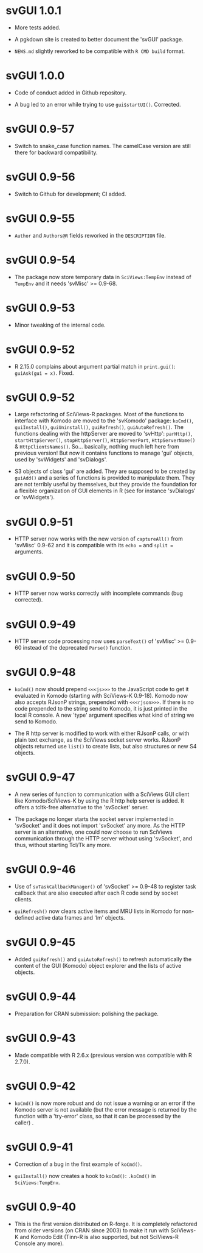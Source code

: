 # svGUI 1.0.1

- More tests added.

- A pgkdown site is created to better document the 'svGUI' package.

- `NEWS.md` slightly reworked to be compatible with `R CMD build` format.

# svGUI 1.0.0

- Code of conduct added in Github repository.

- A bug led to an error while trying to use `gui$startUI()`. Corrected.

# svGUI 0.9-57

- Switch to snake_case function names. The camelCase version are still there for backward compatibility.

# svGUI 0.9-56

- Switch to Github for development; CI added.

# svGUI 0.9-55

- `Author` and `Authors@R` fields reworked in the `DESCRIPTION` file.

# svGUI 0.9-54

- The package now store temporary data in `SciViews:TempEnv` instead of `TempEnv` and it needs 'svMisc' >= 0.9-68.

# svGUI 0.9-53

- Minor tweaking of the internal code.

# svGUI 0.9-52

- R 2.15.0 complains about argument partial match in `print.gui()`: `guiAsk(gui = x)`. Fixed.

# svGUI 0.9-52

- Large refactoring of SciViews-R packages. Most of the functions to interface with Komodo are moved to the 'svKomodo' package: `koCmd()`, `guiInstall()`, `guiUninstall()`, `guiRefresh()`, `guiAutoRefresh()`. The functions dealing with the httpServer are moved to 'svHttp': `parHttp()`, `startHttpServer()`, `stopHttpServer()`, `HttpServerPort`, `HttpServerName()` & `HttpClientsNames()`. So... basically, nothing much left here from previous version! But now it contains functions to manage 'gui' objects, used by 'svWidgets' and 'svDialogs'.

- S3 objects of class 'gui' are added. They are supposed to be created by `guiAdd()` and a series of functions is provided to manipulate them. They are not terribly useful by themselves, but they provide the foundation for a flexible organization of GUI elements in R (see for instance 'svDialogs' or 'svWidgets').

# svGUI 0.9-51

- HTTP server now works with the new version of `captureAll()` from 'svMisc' 0.9-62 and it is compatible with its `echo =` and `split =` arguments.

# svGUI 0.9-50

- HTTP server now works correctly with incomplete commands (bug corrected).

# svGUI 0.9-49

- HTTP server code processing now uses `parseText()` of 'svMisc' >= 0.9-60 instead of the deprecated `Parse()` function.

# svGUI 0.9-48

- `koCmd()` now should prepend `<<<js>>>` to the JavaScript code to get it evaluated in Komodo (starting with SciViews-K 0.9-18). Komodo now also accepts RJsonP strings, prepended with `<<<rjson>>>`. If there is no code prepended to the string send to Komodo, it is just printed in the local R console. A new 'type' argument specifies what kind of string we send to Komodo.

- The R http server is modified to work with either RJsonP calls, or with plain text exchange, as the SciViews socket server works. RJsonP objects returned use `list()` to create lists, but also structures or new S4 objects.

# svGUI 0.9-47

- A new series of function to communication with a SciViews GUI client like Komodo/SciViews-K by using the R http help server is added. It offers a tcltk-free alternative to the 'svSocket' server.

- The package no longer starts the socket server implemented in 'svSocket' and it does not import 'svSocket' any more. As the HTTP server is an alternative, one could now choose to run SciViews communication through the HTTP server without using 'svSocket', and thus, without starting Tcl/Tk any more.

# svGUI 0.9-46

- Use of `svTaskCallbackManager()` of 'svSocket' >= 0.9-48 to register task callback that are also executed after each R code send by socket clients.

- `guiRefresh()` now clears active items and MRU lists in Komodo for non-defined active data frames and 'lm' objects.

# svGUI 0.9-45

- Added `guiRefresh()` and `guiAutoRefresh()` to refresh automatically the content of the GUI (Komodo) object explorer and the lists of active objects.

# svGUI 0.9-44

- Preparation for CRAN submission: polishing the package.

# svGUI 0.9-43

- Made compatible with R 2.6.x (previous version was compatible with R 2.7.0).

# svGUI 0.9-42

- `koCmd()` is now more robust and do not issue a warning or an error if the
Komodo server is not available (but the error message is returned by the
function with a 'try-error' class, so that it can be processed by the caller)
.

# svGUI 0.9-41

- Correction of a bug in the first example of `koCmd()`.

- `guiInstall()` now creates a hook to `koCmd()`: `.koCmd()` in `SciViews:TempEnv`.

# svGUI 0.9-40

- This is the first version distributed on R-forge. It is completely refactored from older versions (on CRAN since 2003) to make it run with SciViews-K and Komodo Edit (Tinn-R is also supported, but not SciViews-R Console any more).
